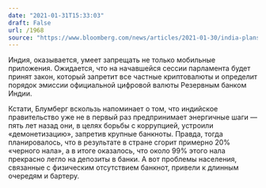 ```yaml
---
date: "2021-01-31T15:33:03"
draft: False
url: /1968
source: "https://www.bloomberg.com/news/articles/2021-01-30/india-plans-to-introduce-legislation-to-ban-cryptocurrencies"
---
```


Индия, оказывается, умеет запрещать не только мобильные приложения. Ожидается, что на начавшейся сессии парламента будет принят закон, который запретит все частные криптовалюты и определит порядок эмиссии официальной цифровой валюты Резервным банком Индии. 

Кстати, Блумберг вскользь напоминает о том, что индийское правительство уже не в первый раз предпринимает энергичные шаги — пять лет назад они, в целях борьбы с коррупцией, устроили «демонетизацию», запретив крупные банкноты. Правда, тогда планировалось, что в результате в стране сгорит примерно 20% «черного нала», а в итоге оказалось, что около 99% этого нала прекрасно легло на депозиты в банки. А вот проблемы населения, связанные с физическим отсутствием банкнот, привели к длинным очередям и бартеру.
